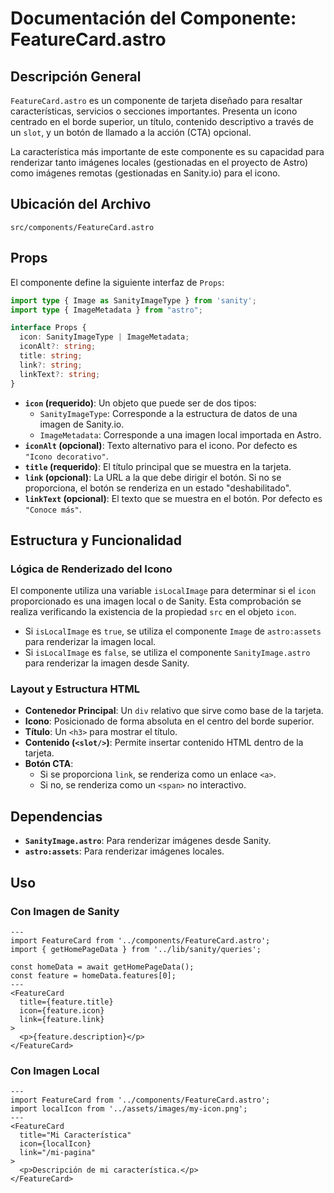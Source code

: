 
# Documentación del Componente: FeatureCard.astro

## Descripción General

`FeatureCard.astro` es un componente de tarjeta diseñado para resaltar características, servicios o secciones importantes. Presenta un icono centrado en el borde superior, un título, contenido descriptivo a través de un `slot`, y un botón de llamado a la acción (CTA) opcional.

La característica más importante de este componente es su capacidad para renderizar tanto imágenes locales (gestionadas en el proyecto de Astro) como imágenes remotas (gestionadas en Sanity.io) para el icono.

## Ubicación del Archivo

`src/components/FeatureCard.astro`

## Props

El componente define la siguiente interfaz de `Props`:

```typescript
import type { Image as SanityImageType } from 'sanity';
import type { ImageMetadata } from "astro";

interface Props {
  icon: SanityImageType | ImageMetadata;
  iconAlt?: string;
  title: string;
  link?: string;
  linkText?: string;
}
```

- **`icon` (requerido)**: Un objeto que puede ser de dos tipos:
    - `SanityImageType`: Corresponde a la estructura de datos de una imagen de Sanity.io.
    - `ImageMetadata`: Corresponde a una imagen local importada en Astro.
- **`iconAlt` (opcional)**: Texto alternativo para el icono. Por defecto es `"Icono decorativo"`.
- **`title` (requerido)**: El título principal que se muestra en la tarjeta.
- **`link` (opcional)**: La URL a la que debe dirigir el botón. Si no se proporciona, el botón se renderiza en un estado "deshabilitado".
- **`linkText` (opcional)**: El texto que se muestra en el botón. Por defecto es `"Conoce más"`.

## Estructura y Funcionalidad

### Lógica de Renderizado del Icono

El componente utiliza una variable `isLocalImage` para determinar si el `icon` proporcionado es una imagen local o de Sanity. Esta comprobación se realiza verificando la existencia de la propiedad `src` en el objeto `icon`.

- Si `isLocalImage` es `true`, se utiliza el componente `Image` de `astro:assets` para renderizar la imagen local.
- Si `isLocalImage` es `false`, se utiliza el componente `SanityImage.astro` para renderizar la imagen desde Sanity.

### Layout y Estructura HTML

- **Contenedor Principal**: Un `div` relativo que sirve como base de la tarjeta.
- **Icono**: Posicionado de forma absoluta en el centro del borde superior.
- **Título**: Un `<h3>` para mostrar el título.
- **Contenido (`<slot/>`)**: Permite insertar contenido HTML dentro de la tarjeta.
- **Botón CTA**: 
  - Si se proporciona `link`, se renderiza como un enlace `<a>`.
  - Si no, se renderiza como un `<span>` no interactivo.

## Dependencias

- **`SanityImage.astro`**: Para renderizar imágenes desde Sanity.
- **`astro:assets`**: Para renderizar imágenes locales.

## Uso

### Con Imagen de Sanity

```astro
---
import FeatureCard from '../components/FeatureCard.astro';
import { getHomePageData } from '../lib/sanity/queries';

const homeData = await getHomePageData();
const feature = homeData.features[0];
---
<FeatureCard
  title={feature.title}
  icon={feature.icon} 
  link={feature.link}
>
  <p>{feature.description}</p>
</FeatureCard>
```

### Con Imagen Local

```astro
---
import FeatureCard from '../components/FeatureCard.astro';
import localIcon from '../assets/images/my-icon.png';
---
<FeatureCard
  title="Mi Característica"
  icon={localIcon}
  link="/mi-pagina"
>
  <p>Descripción de mi característica.</p>
</FeatureCard>
```
